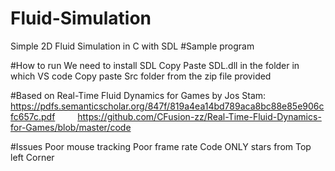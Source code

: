# Fluid-Simulation
Simple 2D Fluid Simulation in C with SDL
#Sample program

#How to run 
We need to install SDL
  Copy Paste SDL.dll in the folder in which VS code
  Copy paste Src folder from the zip file provided

#Based on
Real-Time Fluid Dynamics for Games by Jos Stam:
   https://pdfs.semanticscholar.org/847f/819a4ea14bd789aca8bc88e85e906cfc657c.pdf
   https://github.com/CFusion-zz/Real-Time-Fluid-Dynamics-for-Games/blob/master/code

#Issues
Poor mouse tracking
Poor frame rate 
Code ONLY stars from Top left Corner 
